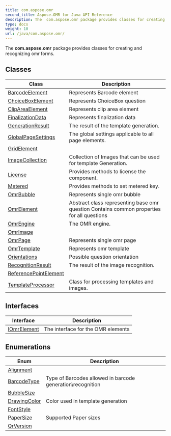```yaml
---
title: com.aspose.omr
second_title: Aspose.OMR for Java API Reference
description: The  com.aspose.omr package provides classes for creating and recognizing omr forms
type: docs
weight: 10
url: /java/com.aspose.omr/
---
```



The  **com.aspose.omr** package provides classes for creating and recognizing omr forms.


## Classes

| Class | Description |
| --- | --- |
| [BarcodeElement](../com.aspose.omr/barcodeelement/) | Represents Barcode element |
| [ChoiceBoxElement](../com.aspose.omr/choiceboxelement/) | Represents ChoiceBox question |
| [ClipAreaElement](../com.aspose.omr/clipareaelement/) | Represents clip area element |
| [FinalizationData](../com.aspose.omr/finalizationdata/) | Represents finalization data |
| [GenerationResult](../com.aspose.omr/generationresult/) | The result of the template generation. |
| [GlobalPageSettings](../com.aspose.omr/globalpagesettings/) | The global settings applicable to all page elements. |
| [GridElement](../com.aspose.omr/gridelement/) |  |
| [ImageCollection](../com.aspose.omr/imagecollection/) | Collection of Images that can be used for template Generation. |
| [License](../com.aspose.omr/license/) | Provides methods to license the component. |
| [Metered](../com.aspose.omr/metered/) | Provides methods to set metered key. |
| [OmrBubble](../com.aspose.omr/omrbubble/) | Represents single omr bubble |
| [OmrElement](../com.aspose.omr/omrelement/) | Abstract class representing base omr question Contains common properties for all questions |
| [OmrEngine](../com.aspose.omr/omrengine/) | The OMR engine. |
| [OmrImage](../com.aspose.omr/omrimage/) |  |
| [OmrPage](../com.aspose.omr/omrpage/) | Represents single omr page |
| [OmrTemplate](../com.aspose.omr/omrtemplate/) | Represents omr template |
| [Orientations](../com.aspose.omr/orientations/) | Possible question orientation |
| [RecognitionResult](../com.aspose.omr/recognitionresult/) | The result of the image recognition. |
| [ReferencePointElement](../com.aspose.omr/referencepointelement/) |  |
| [TemplateProcessor](../com.aspose.omr/templateprocessor/) | Class for processing templates and images. |

## Interfaces

| Interface | Description |
| --- | --- |
| [IOmrElement](../com.aspose.omr/iomrelement/) | The interface for the OMR elements |

## Enumerations

| Enum | Description |
| --- | --- |
| [Alignment](../com.aspose.omr/alignment/) |  |
| [BarcodeType](../com.aspose.omr/barcodetype/) | Type of Barcodes allowed in barcode generation\\recognition |
| [BubbleSize](../com.aspose.omr/bubblesize/) |  |
| [DrawingColor](../com.aspose.omr/drawingcolor/) | Color used in template generation |
| [FontStyle](../com.aspose.omr/fontstyle/) |  |
| [PaperSize](../com.aspose.omr/papersize/) | Supported Paper sizes |
| [QrVersion](../com.aspose.omr/qrversion/) |  |
